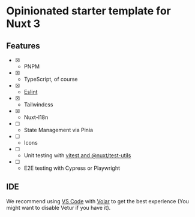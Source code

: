 # Opinionated starter template for Nuxt 3

## Features

- [x]	- PNPM
- [x] - TypeScript, of course
- [x] - [Eslint](https://github.com/antfu/eslint-config)
- [x] - Tailwindcss
- [x] - Nuxt-I18n
- [ ] - State Management via Pinia
- [ ] - Icons
- [ ] - Unit testing with [vitest and @nuxt/test-utils](https://nuxt.com/docs/getting-started/testing)
- [ ] - E2E testing with Cypress or Playwright

## IDE

We recommend using [VS Code](https://code.visualstudio.com/) with [Volar](https://github.com/johnsoncodehk/volar) to get the best experience (You might want to disable Vetur if you have it).
